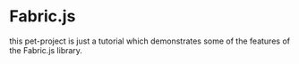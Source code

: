 # Fabric.js
this pet-project is just a tutorial which demonstrates some of the features of the Fabric.js library.
